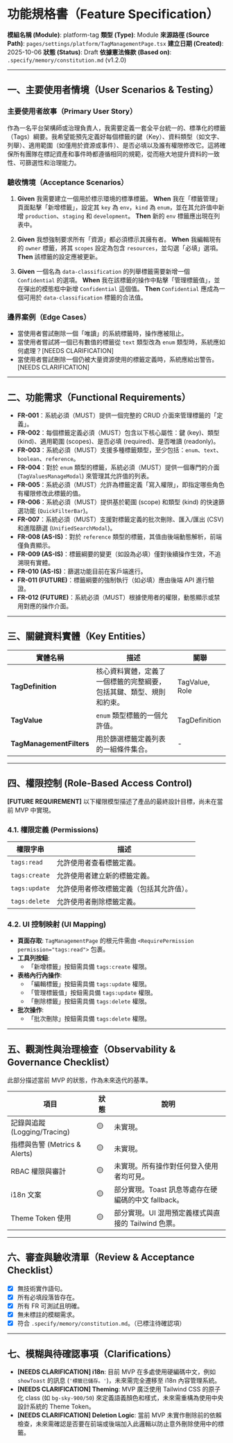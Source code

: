 # 功能規格書（Feature Specification）

**模組名稱 (Module)**: platform-tag
**類型 (Type)**: Module
**來源路徑 (Source Path)**: `pages/settings/platform/TagManagementPage.tsx`
**建立日期 (Created)**: 2025-10-06
**狀態 (Status)**: Draft
**依據憲法條款 (Based on)**: `.specify/memory/constitution.md` (v1.2.0)

---

## 一、主要使用者情境（User Scenarios & Testing）

### 主要使用者故事（Primary User Story）
作為一名平台架構師或治理負責人，我需要定義一套全平台統一的、標準化的標籤（Tags）綱要。我希望能預先定義好每個標籤的鍵（Key）、資料類型（如文字、列舉）、適用範圍（如僅用於資源或事件）、是否必填以及誰有權限修改它。這將確保所有團隊在標記資產和事件時都遵循相同的規範，從而極大地提升資料的一致性、可篩選性和治理能力。

### 驗收情境（Acceptance Scenarios）
1.  **Given** 我需要建立一個用於標示環境的標準標籤。
    **When** 我在「標籤管理」頁面點擊「新增標籤」，設定其 `key` 為 `env`，`kind` 為 `enum`，並在其允許值中新增 `production`、`staging` 和 `development`。
    **Then** 新的 `env` 標籤應出現在列表中。

2.  **Given** 我想強制要求所有「資源」都必須標示其擁有者。
    **When** 我編輯現有的 `owner` 標籤，將其 `scopes` 設定為包含 `resources`，並勾選「必填」選項。
    **Then** 該標籤的設定應被更新。

3.  **Given** 一個名為 `data-classification` 的列舉標籤需要新增一個 `Confidential` 的選項。
    **When** 我在該標籤的操作中點擊「管理標籤值」，並在彈出的模態框中新增 `Confidential` 這個值。
    **Then** `Confidential` 應成為一個可用於 `data-classification` 標籤的合法值。

### 邊界案例（Edge Cases）
- 當使用者嘗試刪除一個「唯讀」的系統標籤時，操作應被阻止。
- 當使用者嘗試將一個已有數值的標籤從 `text` 類型改為 `enum` 類型時，系統應如何處理？[NEEDS CLARIFICATION]
- 當使用者嘗試刪除一個仍被大量資源使用的標籤定義時，系統應給出警告。[NEEDS CLARIFICATION]

---

## 二、功能需求（Functional Requirements）

- **FR-001**：系統必須（MUST）提供一個完整的 CRUD 介面來管理標籤的「定義」。
- **FR-002**：每個標籤定義必須（MUST）包含以下核心屬性：鍵 (key)、類型 (kind)、適用範圍 (scopes)、是否必填 (required)、是否唯讀 (readonly)。
- **FR-003**：系統必須（MUST）支援多種標籤類型，至少包括：`enum`、`text`、`boolean`、`reference`。
- **FR-004**：對於 `enum` 類型的標籤，系統必須（MUST）提供一個專門的介面 (`TagValuesManageModal`) 來管理其允許值的列表。
- **FR-005**：系統必須（MUST）允許為標籤定義「寫入權限」，即指定哪些角色有權限修改此標籤的值。
- **FR-006**：系統必須（MUST）提供基於範圍 (scope) 和類型 (kind) 的快速篩選功能 (`QuickFilterBar`)。
- **FR-007**：系統必須（MUST）支援對標籤定義的批次刪除、匯入/匯出 (CSV) 和進階篩選 (`UnifiedSearchModal`)。
- **FR-008 (AS-IS)**：對於 `reference` 類型的標籤，其值由後端動態解析，前端僅負責顯示。
- **FR-009 (AS-IS)**：標籤綱要的變更（如設為必填）僅對後續操作生效，不追溯現有實體。
- **FR-010 (AS-IS)**：篩選功能目前在客戶端進行。
- **FR-011 (FUTURE)**：標籤綱要的強制執行（如必填）應由後端 API 進行驗證。
- **FR-012 (FUTURE)**：系統必須（MUST）根據使用者的權限，動態顯示或禁用對應的操作介面。

---

## 三、關鍵資料實體（Key Entities）
| 實體名稱 | 描述 | 關聯 |
|-----------|------|------|
| **TagDefinition** | 核心資料實體，定義了一個標籤的完整綱要，包括其鍵、類型、規則和約束。 | TagValue, Role |
| **TagValue** | `enum` 類型標籤的一個允許值。 | TagDefinition |
| **TagManagementFilters** | 用於篩選標籤定義列表的一組條件集合。 | - |

---

## 四、權限控制 (Role-Based Access Control)

**[FUTURE REQUIREMENT]** 以下權限模型描述了產品的最終設計目標，尚未在當前 MVP 中實現。

### 4.1. 權限定義 (Permissions)
| 權限字串 | 描述 |
|---|---|
| `tags:read` | 允許使用者查看標籤定義。 |
| `tags:create` | 允許使用者建立新的標籤定義。 |
| `tags:update` | 允許使用者修改標籤定義（包括其允許值）。 |
| `tags:delete` | 允許使用者刪除標籤定義。 |

### 4.2. UI 控制映射 (UI Mapping)
- **頁面存取**: `TagManagementPage` 的根元件需由 `<RequirePermission permission="tags:read">` 包裹。
- **工具列按鈕**:
  - 「新增標籤」按鈕需具備 `tags:create` 權限。
- **表格內行內操作**:
  - 「編輯標籤」按鈕需具備 `tags:update` 權限。
  - 「管理標籤值」按鈕需具備 `tags:update` 權限。
  - 「刪除標籤」按鈕需具備 `tags:delete` 權限。
- **批次操作**:
  - 「批次刪除」按鈕需具備 `tags:delete` 權限。

---

## 五、觀測性與治理檢查（Observability & Governance Checklist）

此部分描述當前 MVP 的狀態，作為未來迭代的基準。

| 項目 | 狀態 | 說明 |
|------|------|------|
| 記錄與追蹤 (Logging/Tracing) | 🟡 | 未實現。 |
| 指標與告警 (Metrics & Alerts) | 🟡 | 未實現。 |
| RBAC 權限與審計 | 🟡 | 未實現。所有操作對任何登入使用者均可見。 |
| i18n 文案 | 🟡 | 部分實現。Toast 訊息等處存在硬編碼的中文 fallback。 |
| Theme Token 使用 | 🟡 | 部分實現。UI 混用預定義樣式與直接的 Tailwind 色票。 |

---

## 六、審查與驗收清單（Review & Acceptance Checklist）

- [x] 無技術實作語句。
- [x] 所有必填段落皆存在。
- [x] 所有 FR 可測試且明確。
- [x] 無未標註的模糊需求。
- [x] 符合 `.specify/memory/constitution.md`。（已標注待確認項）

---

## 七、模糊與待確認事項（Clarifications）

- **[NEEDS CLARIFICATION] i18n**: 目前 MVP 在多處使用硬編碼中文，例如 `showToast` 的訊息 (`'標籤已儲存。'`)，未來需完全遷移至 i18n 內容管理系統。
- **[NEEDS CLARIFICATION] Theming**: MVP 廣泛使用 Tailwind CSS 的原子化 class (如 `bg-sky-900/50`) 來定義語義顏色和樣式，未來需重構為使用中央設計系統的 Theme Token。
- **[NEEDS CLARIFICATION] Deletion Logic**: 當前 MVP 未實作刪除前的依賴檢查，未來需確認是否要在前端或後端加入此邏輯以防止意外刪除使用中的標籤。